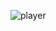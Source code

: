 ![player](https://github.com/HarshaR1642/SM-Player/assets/79972143/a13bfb6b-1a64-4dfa-abda-285cbbfb1d37)
